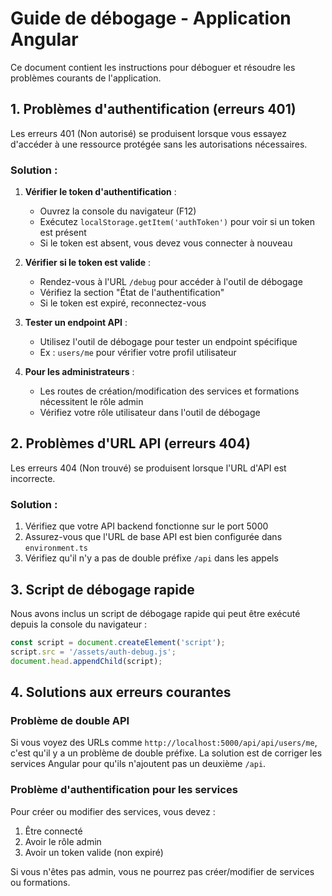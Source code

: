 # Guide de débogage - Application Angular

Ce document contient les instructions pour déboguer et résoudre les problèmes courants de l'application.

## 1. Problèmes d'authentification (erreurs 401)

Les erreurs 401 (Non autorisé) se produisent lorsque vous essayez d'accéder à une ressource protégée sans les autorisations nécessaires.

### Solution :

1. **Vérifier le token d'authentification** :
   - Ouvrez la console du navigateur (F12)
   - Exécutez `localStorage.getItem('authToken')` pour voir si un token est présent
   - Si le token est absent, vous devez vous connecter à nouveau

2. **Vérifier si le token est valide** :
   - Rendez-vous à l'URL `/debug` pour accéder à l'outil de débogage
   - Vérifiez la section "État de l'authentification"
   - Si le token est expiré, reconnectez-vous

3. **Tester un endpoint API** :
   - Utilisez l'outil de débogage pour tester un endpoint spécifique
   - Ex : `users/me` pour vérifier votre profil utilisateur

4. **Pour les administrateurs** :
   - Les routes de création/modification des services et formations nécessitent le rôle admin
   - Vérifiez votre rôle utilisateur dans l'outil de débogage

## 2. Problèmes d'URL API (erreurs 404)

Les erreurs 404 (Non trouvé) se produisent lorsque l'URL d'API est incorrecte.

### Solution :

1. Vérifiez que votre API backend fonctionne sur le port 5000
2. Assurez-vous que l'URL de base API est bien configurée dans `environment.ts`
3. Vérifiez qu'il n'y a pas de double préfixe `/api` dans les appels

## 3. Script de débogage rapide

Nous avons inclus un script de débogage rapide qui peut être exécuté depuis la console du navigateur :

```javascript
const script = document.createElement('script');
script.src = '/assets/auth-debug.js';
document.head.appendChild(script);
```

## 4. Solutions aux erreurs courantes

### Problème de double API

Si vous voyez des URLs comme `http://localhost:5000/api/api/users/me`, c'est qu'il y a un problème de double préfixe. La solution est de corriger les services Angular pour qu'ils n'ajoutent pas un deuxième `/api`.

### Problème d'authentification pour les services

Pour créer ou modifier des services, vous devez :
1. Être connecté
2. Avoir le rôle admin
3. Avoir un token valide (non expiré)

Si vous n'êtes pas admin, vous ne pourrez pas créer/modifier de services ou formations.
